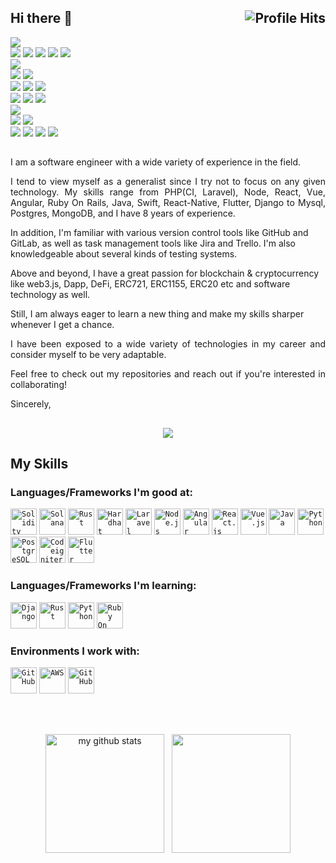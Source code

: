 

## Hi there 👋 <img align="right" alt="Profile Hits" src="https://komarev.com/ghpvc/?username=jstop1coder&style=flat-square">

![](https://img.shields.io/badge/Javascript-javascript-yellow?style=flat&logo=javascript&logoColor=white&color=2bbc8a)
<br>
![](https://img.shields.io/badge/NodeJS-NodeJS-informational?style=flat&logo=node.js&logoColor=white&color=2bbc8a)
![](https://img.shields.io/badge/ReactJs-ReactJs-informational?style=flat&logo=react&logoColor=white&color=2bbc8a)
![](https://img.shields.io/badge/Angular-Angular-informational?style=flat&logo=angular&logoColor=white&color=2bbc8a)
![](https://img.shields.io/badge/VueJS-VueJS-informational?style=flat&logo=vue.js&logoColor=white&color=2bbc8a)
![](https://img.shields.io/badge/Express-express-informational?style=flat&logo=express&logoColor=white&color=2bbc8a)
<br>
![](https://img.shields.io/badge/Php-php-yellow?style=flat&logo=php&logoColor=white&color=2bbc8a)
<br>
![](https://img.shields.io/badge/Codeigniter-Codeignither-informational?style=flat&logo=codeigniter&logoColor=white&color=2bbc8a)
![](https://img.shields.io/badge/Laravel-Laravel-informational?style=flat&logo=laravel&logoColor=white&color=2bbc8a)
<br>
![](https://img.shields.io/badge/Java-Java-informational?style=flat&logo=java&logoColor=white&color=2bbc8a)
![](https://img.shields.io/badge/Python-Python-informational?style=flat&logo=python&logoColor=white&color=2bbc8a)
![](https://img.shields.io/badge/Ruby%20on%20Rails-Ruby%20on%20Rails-informational?style=flat&logo=rubyonrails&logoColor=white&color=2bbc8a)
<br>
![](https://img.shields.io/badge/Mysql-Mysql-informational?style=flat&logo=Mysql&logoColor=white&color=2bbc8a)
![](https://img.shields.io/badge/Oracle-oracle-informational?style=flat&logo=oracle&logoColor=white&color=2bbc8a)
![](https://img.shields.io/badge/Mongo-mongo-informational?style=flat&logo=mongodb&logoColor=white&color=2bbc8a)
<br>
![](https://img.shields.io/badge/Blockchain-blockchain-yellow?style=flat&logo=blockchain.com&logoColor=white&color=2bbc8a)
<br>
![](https://img.shields.io/badge/solidity-solidity-informational?style=flat&logo=solidity&logoColor=white&color=2bbc8a)
![](https://img.shields.io/badge/Solana-Solana-informational?style=flat&logo=solana&logoColor=white&color=2bbc8a)
<br>
![](https://img.shields.io/badge/Android-android-informational?style=flat&logo=android&logoColor=white&color=2bbc8a)
![](https://img.shields.io/badge/Ios-ios-informational?style=flat&logo=ios&logoColor=white&color=2bbc8a)
![](https://img.shields.io/badge/Expo-expo-informational?style=flat&logo=expo&logoColor=white&color=2bbc8a)
![](https://img.shields.io/badge/Flutter-Flutter-informational?style=flat&logo=Flutter&logoColor=white&color=2bbc8a)

##
<p align="justify">I am a software engineer with a wide variety of experience in the field.</p>

<p align="justify">
  I tend to view myself as a generalist since I try not to focus on any given technology. My skills range from PHP(CI, Laravel), Node, React, Vue, Angular, Ruby On Rails, Java, Swift, React-Native, Flutter, Django to Mysql, Postgres, MongoDB, and I have 8 years of experience.
  
  In addition, I'm familiar with various version control tools like GitHub and GitLab, as well as task management tools like Jira and Trello. I'm also knowledgeable about several kinds of testing systems.
  
  Above and beyond, I have a great passion for blockchain & cryptocurrency like web3.js, Dapp, DeFi, ERC721, ERC1155, ERC20 etc and software technology as well.</p>

<p>Still, I am always eager to learn a new thing and make my skills sharper whenever I get a chance.</p>
<p align="justify">I have been exposed to a wide variety of technologies in my career and consider myself to be very adaptable.</p>

<p align="justify">Feel free to check out my repositories and reach out if you're interested in collaborating!

Sincerely,</p>

##
<p align="center">
    <img src="https://github-profile-trophy.vercel.app/?username=jstop1coder&row=3&column=7&theme=gruvbox&margin-w=15&margin-h=15" />
</p>


## My Skills

### Languages/Frameworks I'm good at:
<code><a href="https://soliditylang.com/"><img alt="Solidity" title="Solidity" src="https://github.com/JSTop1Coder/logos/blob/master/solidity.png" height="42"></a></code>
<code><a href="https://solana.com/"><img alt="Solana" title="Solana" src="https://github.com/JSTop1Coder/logos/blob/master/solana.png" height="42"></a></code>
<code><a href="https://www.rust-lang.org/"><img alt="Rust" title="Rust" src="https://github.com/JSTop1Coder/logos/blob/master/rust.png" height="42"></a></code>
<code><a href="https://hardhat.org/"><img alt="Hardhat" title="Solana" src="https://github.com/JSTop1Coder/logos/blob/master/hardhat.png" height="42"></a></code>
<code><a href="https://laravel.com"><img alt="Laravel" title="Laravel" src="https://github.com/JSTop1Coder/logos/blob/master/Laravel.png" height="42"></a></code>
<code><a href="https://nodejs.org"><img alt="Node.js" title="Node.js" src="https://github.com/JSTop1Coder/logos/blob/master/node.png" height="42"></a></code>
<code><a href="https://angular.io/"><img alt="Angular" title="Agnular" src="https://github.com/JSTop1Coder/logos/blob/master/angular.png" height="42"></a></code>
<code><a href="https://reactjs.org"><img alt="React.js" title="React.js" src="https://github.com/JSTop1Coder/logos/blob/master/react.png" height="42"></a></code>
<code><a href="https://vuejs.org"><img alt="Vue.js" title="Vue.js" src="https://github.com/JSTop1Coder/logos/blob/master/vue.png" height="42"></a></code>
<code><a href="https://java.com"><img alt="Java" title="Java" src="https://github.com/JSTop1Coder/logos/blob/master/java1.png" height="42"></a></code>
<code><a href="https://www.mysql.com"><img alt="Python" title="Mysql" src="https://github.com/JSTop1Coder/logos/blob/master/mysql.png" height="42"></a></code>
<code><a href="https://www.postgresql.org"><img alt="PostgreSQL" title="PostgreSQL" src="https://github.com/JSTop1Coder/logos/blob/master/postgresql.png" height="42"></a></code>
<code><a href="https://codeigniter.com/"><img alt="Codeigniter" title="Codeigniter" src="https://github.com/JSTop1Coder/logos/blob/master/ci.png" height="42"></a></code>
<code><a href="https://flutter.dev"><img alt="Flutter" title="Flutter" src="https://github.com/JSTop1Coder/logos/blob/master/flutter.png" height="42"></a></code>

### Languages/Frameworks I'm learning:
<code><a href="https://www.djangoproject.com/"><img alt="Django" title="Django" src="https://github.com/JSTop1Coder/logos/blob/master/django.png" height="42"></a></code>
<code><a href="https://www.www.rust-lang.org/"><img alt="Rust" title="Rust" src="https://github.com/JSTop1Coder/logos/blob/master/rust.png" height="42"></a></code>
<code><a href="https://python.org"><img alt="Python" title="Python" src="https://github.com/JSTop1Coder/logos/blob/master/python.png" height="42"></a></code>
<code><a href="https://rubyonrails.org"><img alt="Ruby On Rails" title="React.js" src="https://github.com/JSTop1Coder/logos/blob/master/ruby.png" height="42"></a></code>

### Environments I work with:

<code><a href="https://github.com/"><img alt="GitHub" title="GitHub" src="https://github.com/JSTop1Coder/logos/blob/master/github.png" height="42"></a></code>
<code><a href="https://aws.amazon.com/"><img alt="AWS" title="AWS" src="https://github.com/JSTop1Coder/logos/blob/master/aws.png" height="42"></a></code>
<code><a href="https://azure.microsoft.com/en-us/services/devops/"><img alt="GitHub" title="Azure DevOps" src="https://github.com/JSTop1Coder/logos/blob/master/azure.png" height="42"></a></code>

<br>
<br>
<p align="center">
  <img src="https://github-readme-stats.vercel.app/api?username=jstop1coder&theme=highcontrast&include_all_commits=true" alt="my github stats" height="190px" />
    &nbsp;
  <img src = "https://github-readme-stats.vercel.app/api/top-langs/?username=jstop1coder&langs_count=10&layout=compact&theme=tokyonight&include_all_commits=true" height="190px">
</p>
